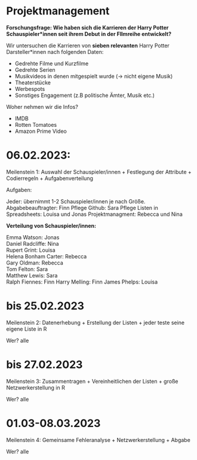 # Projektmanagement


**Forschungsfrage: Wie haben sich die Karrieren der Harry Potter Schauspieler*innen seit ihrem Debut in der FIlmreihe entwickelt?** 

Wir untersuchen die Karrieren von **sieben relevanten** Harry Potter Darsteller*innen nach folgenden Daten: 

- Gedrehte Filme und Kurzfilme 
- Gedrehte Serien 
- Musikvideos in denen mitgespielt wurde (-> nicht eigene Musik) 
- Theaterstücke 
- Werbespots
- Sonstiges Engagement (z.B politische Ämter, Musik etc.) 


Woher nehmen wir die Infos?
- IMDB
- Rotten Tomatoes
- Amazon Prime Video



# 06.02.2023:

Meilenstein 1: 	Auswahl der Schauspieler/innen + Festlegung der Attribute + Codierregeln + Aufgabenverteilung


Aufgaben:

Jeder: übernimmt 1-2 Schauspieler/innen je nach Größe. 
Abgabebeauftragter: Finn
Pflege Github: Sara 
Pflege Listen in Spreadsheets: Louisa und Jonas
Projektmanagment: Rebecca und Nina

**Verteilung von Schauspieler/innen:** 

Emma Watson: Jonas		
Daniel Radcliffe: Nina	
Rupert Grint: Louisa	
Helena Bonham Carter: Rebecca	
Gary Oldman: Rebecca				
Tom Felton: Sara	
Matthew Lewis: Sara				
Ralph Fiennes: Finn	
Harry Melling: Finn	
James Phelps: Louisa		

# bis 25.02.2023
Meilenstein 2: Datenerhebung + Erstellung der Listen + jeder teste seine eigene Liste in R 

Wer? alle



# bis 27.02.2023
Meilenstein 3: Zusammentragen + Vereinheitlichen der Listen + große Netzwerkerstellung in R 

Wer? alle




# 01.03-08.03.2023
Meilenstein 4: Gemeinsame Fehleranalyse + Netzwerkerstellung + Abgabe

Wer? alle

